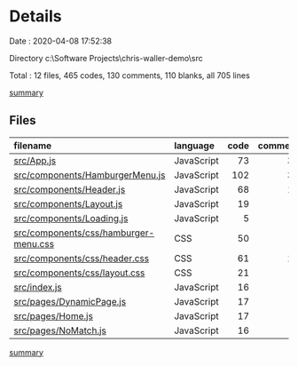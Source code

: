 # Details

Date : 2020-04-08 17:52:38

Directory c:\Software Projects\chris-waller-demo\src

Total : 12 files,  465 codes, 130 comments, 110 blanks, all 705 lines

[summary](results.md)

## Files
| filename | language | code | comment | blank | total |
| :--- | :--- | ---: | ---: | ---: | ---: |
| [src/App.js](/src/App.js) | JavaScript | 73 | 35 | 20 | 128 |
| [src/components/HamburgerMenu.js](/src/components/HamburgerMenu.js) | JavaScript | 102 | 39 | 19 | 160 |
| [src/components/Header.js](/src/components/Header.js) | JavaScript | 68 | 15 | 16 | 99 |
| [src/components/Layout.js](/src/components/Layout.js) | JavaScript | 19 | 9 | 9 | 37 |
| [src/components/Loading.js](/src/components/Loading.js) | JavaScript | 5 | 0 | 2 | 7 |
| [src/components/css/hamburger-menu.css](/src/components/css/hamburger-menu.css) | CSS | 50 | 0 | 7 | 57 |
| [src/components/css/header.css](/src/components/css/header.css) | CSS | 61 | 15 | 16 | 92 |
| [src/components/css/layout.css](/src/components/css/layout.css) | CSS | 21 | 1 | 5 | 27 |
| [src/index.js](/src/index.js) | JavaScript | 16 | 8 | 4 | 28 |
| [src/pages/DynamicPage.js](/src/pages/DynamicPage.js) | JavaScript | 17 | 0 | 3 | 20 |
| [src/pages/Home.js](/src/pages/Home.js) | JavaScript | 17 | 8 | 6 | 31 |
| [src/pages/NoMatch.js](/src/pages/NoMatch.js) | JavaScript | 16 | 0 | 3 | 19 |

[summary](results.md)